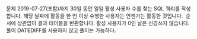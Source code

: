 문제
2019-07-27(포함)까지 30일 동안 일일 활성 사용자 수를 찾는 SQL 쿼리를 작성합니다. 해당 날짜에 활동을 한 번 이상 수행한 사용자는 언젠가는 활동한 것입니다.
​
순서에 상관없이 결과 테이블을 반환합니다.
​
활성 사용자가 0인 날은 신경쓰지 않습니다.
​
풀이
DATEDIFF를 사용하지 않고 풀이는 가능하다.